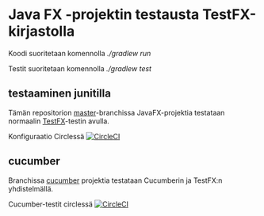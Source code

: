 # Java FX -projektin testausta TestFX-kirjastolla

Koodi suoritetaan komennolla _./gradlew run_

Testit suoritetaan komennolla _./gradlew test_

## testaaminen junitilla

Tämän repositorion [master](https://github.com/mluukkai/fx-testing)-branchissa JavaFX-projektia testataan normaalin [TestFX](https://github.com/mluukkai/fx-testing/blob/master/src/test/java/ohtu/ExampleTest.java)-testin avulla.

Konfiguraatio Circlessä [![CircleCI](https://circleci.com/gh/ohjelmistotuotanto-hy/fx-testing.svg?style=svg)](https://circleci.com/gh/ohjelmistotuotanto-hy/fx-testing)

## cucumber

Branchissa [cucumber](https://github.com/mluukkai/fx-testing/tree/cucumber) projektia testataan Cucumberin ja TestFX:n yhdistelmällä.

Cucumber-testit circlessä [![CircleCI](https://circleci.com/gh/ohjelmistotuotanto-hy/fx-testing/tree/cucumber.svg?style=svg)](https://circleci.com/gh/ohjelmistotuotanto-hy/fx-testing/tree/cucumber)
